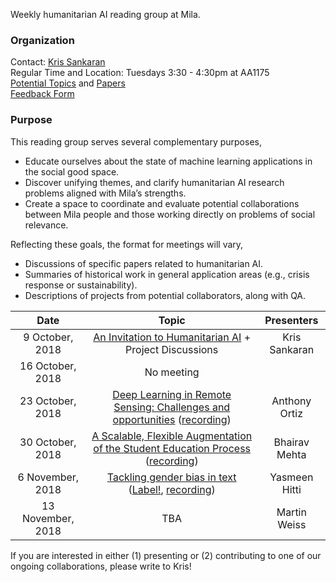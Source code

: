 Weekly humanitarian AI reading group at Mila.

### Organization
Contact: [Kris Sankaran](kris.sankaran@umontreal.ca)  
Regular Time and Location: Tuesdays 3:30 - 4:30pm at AA1175  
[Potential Topics](https://docs.google.com/document/d/17zkL8ql4JcM8knAEJfRtmgtUCiv-7PyYaZlMTkkvkYM/edit) and [Papers](https://docs.google.com/spreadsheets/u/1/d/1J012R_UeZnJPbADdc_8iXmoLsDXv_-vGQOOo8yWBZKM/edit)  
[Feedback Form](https://docs.google.com/forms/d/1FRMYoAEy4VozPfgRpZqIcgjfrkKZKiGoIQ5bBNBgZS0/edit)

### Purpose

This reading group serves several complementary purposes,
* Educate ourselves about the state of machine learning applications in the social good space.
* Discover unifying themes, and clarify humanitarian AI research problems aligned with Mila’s strengths.
* Create a space to coordinate and evaluate potential collaborations between Mila people and those working directly on problems of social relevance.


Reflecting these goals, the format for meetings will vary,
 * Discussions of specific papers related to humanitarian AI.
 * Summaries of historical work in general application areas (e.g., crisis response or sustainability).
 * Descriptions of projects from potential collaborators, along with QA.

|       Date       | Topic | Presenters | 
|:--------------------:|:---------------------------------:|:----------:|
| 9 October, 2018 |	[An Invitation to Humanitarian AI](https://docs.google.com/presentation/d/1UZAdWj_KL3OL01JwUaTQWg_7mzg0VNu-5y6dCg_mf2k/edit#slide=id.g43b6d344ca_0_125) + Project Discussions | Kris Sankaran |
| 16 October, 2018 |	No meeting  |  |
| 23 October, 2018 | [Deep Learning in Remote Sensing: Challenges and opportunities](https://docs.google.com/presentation/d/1BkumLGAr1kOT8NPla8K2R0s7Vw6JRGW-MQUn3wmq7sI/edit#slide=id.p) ([recording](https://drive.google.com/file/d/1oB9hZiWL0_PxFbgINIbq6F4ba6vX4-rJ/view?usp=sharing)) | Anthony Ortiz |
| 30 October, 2018 | [A Scalable, Flexible Augmentation of the Student Education Process](https://docs.google.com/presentation/d/1XXCOMBnRqKdQTbjPNQrN7u8eQ1PI8-INHyF9PpntcMI/edit#slide=id.g46896b1dfa_0_644) ([recording](https://bluejeans.com/playback/s/SEQunbRtrx95koUJlwkXBmGEdgnQakIxuC8fzSdh702uJ9YAECmT29kvSJ2UZBKG)) | Bhairav Mehta |
| 6 November, 2018 | [Tackling gender bias in text](https://drive.google.com/open?id=1--Gu_mcHssy7KLPePSvNExiOQt8Emmur) ([Label!](https://sites.google.com/view/biasly/home), [recording](https://bluejeans.com/playback/s/SL7kFTdtxn8By4oPQiWsH5qheSrnYl9hYTV4soAotsQckVr5TQoXY2tHWomGIvGa)) | Yasmeen Hitti |
| 13 November, 2018 | TBA | Martin Weiss |

If you are interested in either (1) presenting or (2) contributing to one of our ongoing collaborations, please write to Kris!
